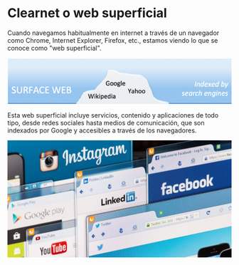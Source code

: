 # Clearnet o web superficial

Cuando navegamos habitualmente en internet a través de un navegador como Chrome, Internet Explorer, Firefox, etc., estamos viendo lo que se conoce como "web superficial".

![imagen](img/2022-12-12-17-30-37.png)

Esta web superficial incluye servicios, contenido y aplicaciones de todo tipo, desde redes sociales hasta medios de comunicación, que son indexados por Google y accesibles a través de los navegadores.

![imagen](img/2022-11-06-23-09-05.png)